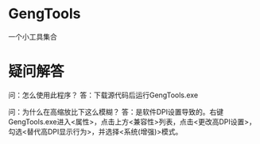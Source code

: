 # GengTools
一个小工具集合
# 疑问解答
问：怎么使用此程序？
答：下载源代码后运行GengTools.exe

问：为什么在高缩放比下这么模糊？
答：是软件DPI设置导致的。右键GengTools.exe进入<属性>，点击上方<兼容性>列表，点击<更改高DPI设置>，勾选<替代高DPI显示行为>，并选择<系统(增强)>模式。
